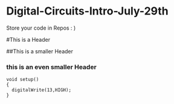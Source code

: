 Digital-Circuits-Intro-July-29th
================================

Store your code in Repos : )


#This is a Header

##This is a smaller Header

### this is an even smaller Header


```arduino
void setup()
{
  digitalWrite(13,HIGH);
}
```

